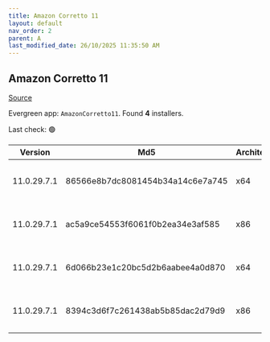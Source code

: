 ```yaml
---
title: Amazon Corretto 11
layout: default
nav_order: 2
parent: A
last_modified_date: 26/10/2025 11:35:50 AM
---
```


## Amazon Corretto 11

[Source](https://aws.amazon.com/corretto/)

Evergreen app: `AmazonCorretto11`. Found **4** installers.

Last check: 🟢

| Version     | Md5                              | Architecture | Type | URI                                                                                                                                                                                                          |
| ----------- | -------------------------------- | ------------ | ---- | ------------------------------------------------------------------------------------------------------------------------------------------------------------------------------------------------------------ |
| 11.0.29.7.1 | 86566e8b7dc8081454b34a14c6e7a745 | x64          | msi  | [https://corretto.aws/downloads/resources/11.0.29.7.1/amazon-corretto-11.0.29.7.1-windows-x64.msi](https://corretto.aws/downloads/resources/11.0.29.7.1/amazon-corretto-11.0.29.7.1-windows-x64.msi)         |
| 11.0.29.7.1 | ac5a9ce54553f6061f0b2ea34e3af585 | x86          | msi  | [https://corretto.aws/downloads/resources/11.0.29.7.1/amazon-corretto-11.0.29.7.1-windows-x86.msi](https://corretto.aws/downloads/resources/11.0.29.7.1/amazon-corretto-11.0.29.7.1-windows-x86.msi)         |
| 11.0.29.7.1 | 6d066b23e1c20bc5d2b6aabee4a0d870 | x64          | zip  | [https://corretto.aws/downloads/resources/11.0.29.7.1/amazon-corretto-11.0.29.7.1-windows-x64-jdk.zip](https://corretto.aws/downloads/resources/11.0.29.7.1/amazon-corretto-11.0.29.7.1-windows-x64-jdk.zip) |
| 11.0.29.7.1 | 8394c3d6f7c261438ab5b85dac2d79d9 | x86          | zip  | [https://corretto.aws/downloads/resources/11.0.29.7.1/amazon-corretto-11.0.29.7.1-windows-x86-jdk.zip](https://corretto.aws/downloads/resources/11.0.29.7.1/amazon-corretto-11.0.29.7.1-windows-x86-jdk.zip) |

